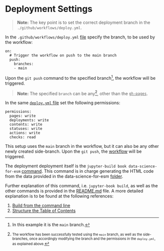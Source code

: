 Deployment Settings
===================
> **Note:** The key point is to set the correct deployment branch in the <code>./github/workflows/deploy.yml</code>.

In the <code>.github/workflows/deploy.yml</code> [file][deploy_1] specify the branch, to be used by the workflow: 

~~~
on:
  # Trigger the workflow on push to the main branch
  push:
    branches:
    - main
~~~
Upon the `git push` command to the specified branch[^1], the workflow will be triggered.

> **Note:** The specified `branch` can be any[^2], other than the <ins>`gh-pages`</ins>.

In the same [`deploy.yml` file][deploy_2] set the following permissions:

~~~
permissions:
  pages: write
  deployments: write
  contents: write
  statuses: write
  actions: write
  checks: read
~~~



This setup uses the `main` branch in the workflow, but it can also be any other newly created side-branch. Upon the `git push`, the [workflow](./07_Workflow.md#github-workflow-deployment) will be triggered.

The deployment deployment itself is the `jupyter-build book data-science-for-esm` [command][command]. This command is in charge generating the HTML code from the data provided in the data-science-for-esm [folder][folder].

Further explanation of this command, i.e. `jupyter-book build`, as well as the other commands is provided in the [README.md](https://github.com/open-energy-transition/data-science-for-esm/blob/37c3ef84651a12ee947573dfedd6c4b7786731bc/README.md) file. A more detailed explanation is to be found at the following references:
<!-- 1. [Build your book](https://jupyterbook.org/en/stable/start/build.html) -->
1. [Build from the command line](https://jupyterbook.org/en/stable/basics/build.html)
1. [Structure the Table of Contents](https://jupyterbook.org/en/stable/structure/toc.html)


[^1]: In this example it is the `main` branch.
[^2]: <span style="font-size:.8em;">The workflow has been successfully tested using the `main` branch, as well as the side-branches, once accordingly modifying the branch and the permissions in the `deploy.yml`, as explained above.</span>


<!-- # Internal Doc References -->
[deploy_1]: https://github.com/open-energy-transition/data-science-for-esm/blob/ef394898e3100e2bd2d074a8b2da89235355cd4e/.github/workflows/deploy.yml#L4-L7
[deploy_2]: https://github.com/open-energy-transition/data-science-for-esm/blob/ef394898e3100e2bd2d074a8b2da89235355cd4e/.github/workflows/deploy.yml#L9C1-L15C15
[command]:  https://github.com/open-energy-transition/data-science-for-esm/blob/b1ab15c6d99fb325ca3877b0d33578a42669c3b7/.github/workflows/deploy.yml#L37
[folder]:   https://github.com/fneum/data-science-for-esm/tree/bc6e35f5c007a33972d23d1df7e26c59f2a875dd/data-science-for-esm
